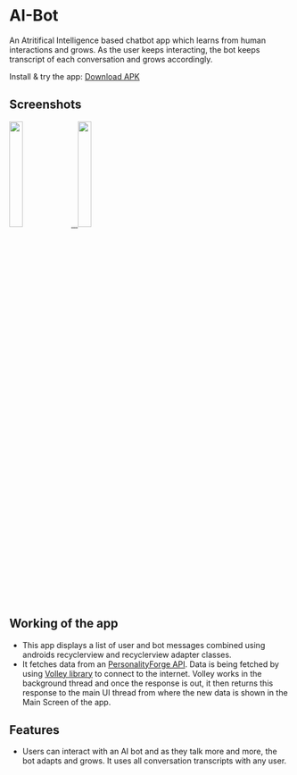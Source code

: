 # AI-Bot
An Atritifical Intelligence based chatbot app which learns from human interactions and grows.
As the user keeps interacting, the bot keeps transcript of each conversation and grows accordingly.


 Install & try the app: [Download APK](https://drive.google.com/file/d/1NzS22CWuP5iF0RQOytyMGUt_TKbALD7V/view)
 
 
 ## Screenshots
  
 <a href="https://user-images.githubusercontent.com/42529024/169632818-965e5769-1672-4480-8c54-1f3d682f5cb3.png" target="_blank">
  <img src="https://user-images.githubusercontent.com/42529024/169632818-965e5769-1672-4480-8c54-1f3d682f5cb3.png" width="22%" />
 <span>&nbsp;</span>
 <a href="https://user-images.githubusercontent.com/42529024/169632978-92850aad-4b24-465f-a00a-4b6c332d0360.png" target="_blank">
  <img src="https://user-images.githubusercontent.com/42529024/169632978-92850aad-4b24-465f-a00a-4b6c332d0360.png" width="22%" />
</a>


## Working of the app
 
 * This app displays a list of user and bot messages combined using androids recyclerview and recyclerview adapter classes.
 * It fetches data from an [PersonalityForge API](https://www.personalityforge.com/chatbot-api.php). Data is being fetched by using  [Volley library](https://github.com/google/volley) to connect to the internet. Volley works in the background thread and once the response is out, it then returns this response to the main UI thread from where the new data is shown in the Main Screen of the app.

 ## Features
 * Users can interact with an AI bot and as they talk more and more, the bot adapts and grows. It uses all conversation transcripts with any user.
 
